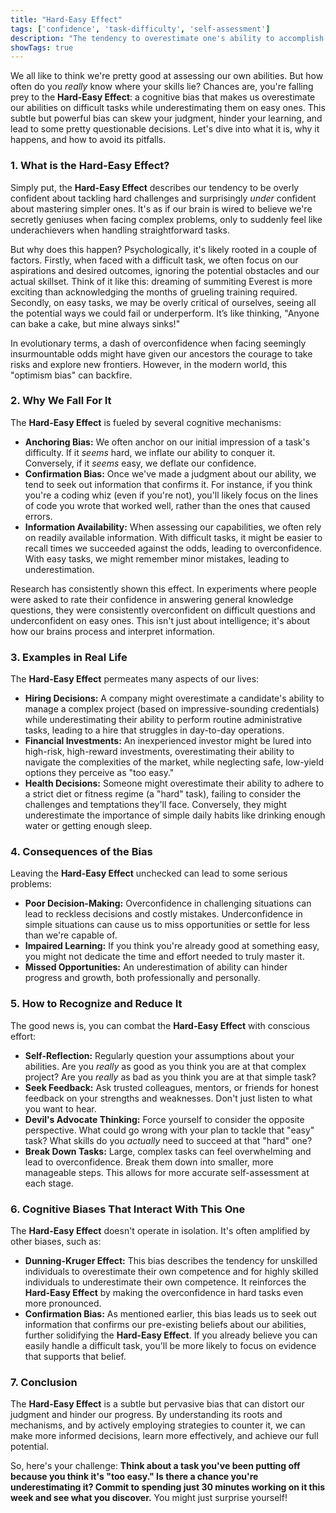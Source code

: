 ```yaml
---
title: "Hard-Easy Effect"
tags: ['confidence', 'task-difficulty', 'self-assessment']
description: "The tendency to overestimate one's ability to accomplish hard tasks and underestimate one's ability to accomplish easy tasks."
showTags: true
---
```



We all like to think we're pretty good at assessing our own abilities. But how often do you *really* know where your skills lie? Chances are, you're falling prey to the **Hard-Easy Effect**: a cognitive bias that makes us overestimate our abilities on difficult tasks while underestimating them on easy ones. This subtle but powerful bias can skew your judgment, hinder your learning, and lead to some pretty questionable decisions. Let's dive into what it is, why it happens, and how to avoid its pitfalls.

### 1. What is the Hard-Easy Effect?

Simply put, the **Hard-Easy Effect** describes our tendency to be overly confident about tackling hard challenges and surprisingly *under* confident about mastering simpler ones. It's as if our brain is wired to believe we're secretly geniuses when facing complex problems, only to suddenly feel like underachievers when handling straightforward tasks.

But why does this happen? Psychologically, it's likely rooted in a couple of factors. Firstly, when faced with a difficult task, we often focus on our aspirations and desired outcomes, ignoring the potential obstacles and our actual skillset. Think of it like this: dreaming of summiting Everest is more exciting than acknowledging the months of grueling training required. Secondly, on easy tasks, we may be overly critical of ourselves, seeing all the potential ways we could fail or underperform. It’s like thinking, "Anyone can bake a cake, but mine always sinks!"

In evolutionary terms, a dash of overconfidence when facing seemingly insurmountable odds might have given our ancestors the courage to take risks and explore new frontiers. However, in the modern world, this "optimism bias" can backfire.

### 2. Why We Fall For It

The **Hard-Easy Effect** is fueled by several cognitive mechanisms:

*   **Anchoring Bias:** We often anchor on our initial impression of a task's difficulty. If it *seems* hard, we inflate our ability to conquer it. Conversely, if it *seems* easy, we deflate our confidence.
*   **Confirmation Bias:** Once we've made a judgment about our ability, we tend to seek out information that confirms it. For instance, if you think you're a coding whiz (even if you're not), you'll likely focus on the lines of code you wrote that worked well, rather than the ones that caused errors.
*   **Information Availability:** When assessing our capabilities, we often rely on readily available information. With difficult tasks, it might be easier to recall times we succeeded against the odds, leading to overconfidence. With easy tasks, we might remember minor mistakes, leading to underestimation.

Research has consistently shown this effect. In experiments where people were asked to rate their confidence in answering general knowledge questions, they were consistently overconfident on difficult questions and underconfident on easy ones. This isn't just about intelligence; it's about how our brains process and interpret information.

### 3. Examples in Real Life

The **Hard-Easy Effect** permeates many aspects of our lives:

*   **Hiring Decisions:** A company might overestimate a candidate's ability to manage a complex project (based on impressive-sounding credentials) while underestimating their ability to perform routine administrative tasks, leading to a hire that struggles in day-to-day operations.
*   **Financial Investments:** An inexperienced investor might be lured into high-risk, high-reward investments, overestimating their ability to navigate the complexities of the market, while neglecting safe, low-yield options they perceive as "too easy."
*   **Health Decisions:** Someone might overestimate their ability to adhere to a strict diet or fitness regime (a "hard" task), failing to consider the challenges and temptations they'll face. Conversely, they might underestimate the importance of simple daily habits like drinking enough water or getting enough sleep.

### 4. Consequences of the Bias

Leaving the **Hard-Easy Effect** unchecked can lead to some serious problems:

*   **Poor Decision-Making:** Overconfidence in challenging situations can lead to reckless decisions and costly mistakes. Underconfidence in simple situations can cause us to miss opportunities or settle for less than we're capable of.
*   **Impaired Learning:** If you think you're already good at something easy, you might not dedicate the time and effort needed to truly master it.
*   **Missed Opportunities:** An underestimation of ability can hinder progress and growth, both professionally and personally.

### 5. How to Recognize and Reduce It

The good news is, you can combat the **Hard-Easy Effect** with conscious effort:

*   **Self-Reflection:** Regularly question your assumptions about your abilities. Are you *really* as good as you think you are at that complex project? Are you *really* as bad as you think you are at that simple task?
*   **Seek Feedback:** Ask trusted colleagues, mentors, or friends for honest feedback on your strengths and weaknesses. Don't just listen to what you want to hear.
*   **Devil's Advocate Thinking:** Force yourself to consider the opposite perspective. What could go wrong with your plan to tackle that "easy" task? What skills do you *actually* need to succeed at that "hard" one?
*   **Break Down Tasks:** Large, complex tasks can feel overwhelming and lead to overconfidence. Break them down into smaller, more manageable steps. This allows for more accurate self-assessment at each stage.

### 6. Cognitive Biases That Interact With This One

The **Hard-Easy Effect** doesn't operate in isolation. It's often amplified by other biases, such as:

*   **Dunning-Kruger Effect:** This bias describes the tendency for unskilled individuals to overestimate their own competence and for highly skilled individuals to underestimate their own competence. It reinforces the **Hard-Easy Effect** by making the overconfidence in hard tasks even more pronounced.
*   **Confirmation Bias:** As mentioned earlier, this bias leads us to seek out information that confirms our pre-existing beliefs about our abilities, further solidifying the **Hard-Easy Effect**. If you already believe you can easily handle a difficult task, you'll be more likely to focus on evidence that supports that belief.

### 7. Conclusion

The **Hard-Easy Effect** is a subtle but pervasive bias that can distort our judgment and hinder our progress. By understanding its roots and mechanisms, and by actively employing strategies to counter it, we can make more informed decisions, learn more effectively, and achieve our full potential.

So, here's your challenge: **Think about a task you've been putting off because you think it's "too easy." Is there a chance you're underestimating it? Commit to spending just 30 minutes working on it this week and see what you discover.** You might just surprise yourself!

